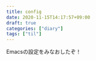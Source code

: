 ```yaml
---
title: config
date: 2020-11-15T14:17:57+09:00
draft: true
categories: ["diary"]
tags: ["til"]
---
```


Emacsの設定をみなおしたぞ！


